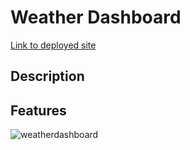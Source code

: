 # Weather Dashboard

[Link to deployed site](https://cameronhack.github.io/WeatherDashboard/)

## Description



## Features

![weatherdashboard](https://github.com/CameronHack/WeatherDashboard/assets/139071966/4cdf1561-c075-447c-96d1-600606c148f6)
